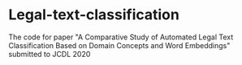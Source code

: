 # Legal-text-classification
The code for paper "A Comparative Study of Automated Legal Text Classification Based on Domain Concepts and Word Embeddings" submitted to JCDL 2020
